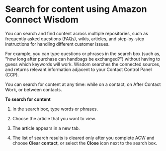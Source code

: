 # Search for content using Amazon Connect Wisdom<a name="search-for-answers"></a>

You can search and find content across multiple repositories, such as frequently asked questions \(FAQs\), wikis, articles, and step\-by\-step instructions for handling different customer issues\. 

For example, you can type questions or phrases in the search box \(such as, "how long after purchase can handbags be exchanged?"\) without having to guess which keywords will work\. Wisdom searches the connected sources, and returns relevant information adjacent to your Contact Control Panel \(CCP\)\. 

You can search for content at any time: while on a contact, on After Contact Work, or between contacts\. 

**To search for content**

1. In the search box, type words or phrases\. 

1. Choose the article that you want to view\. 

1. The article appears in a new tab\.

1. The list of search results is cleared only after you complete ACW and choose **Clear contact**, or select the **Close** icon next to the search box\. 